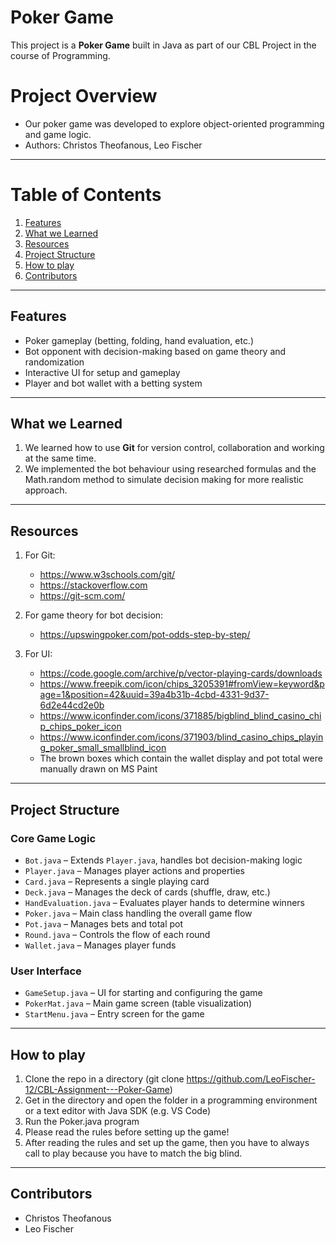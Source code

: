 # Poker Game
This project is a **Poker Game** built in Java as part of our CBL Project in the course of Programming.

# Project Overview
- Our poker game was developed to explore object-oriented programming and game logic.
- Authors: Christos Theofanous, Leo Fischer

---

# Table of Contents
1. [Features](#features)
2. [What we Learned](#what-we-learned)
3. [Resources](#resources)
4. [Project Structure](#project-structure)
6. [How to play](#how-to-play)
7. [Contributors](#contributors)

---

## Features
- Poker gameplay (betting, folding, hand evaluation, etc.)
- Bot opponent with decision-making based on game theory and randomization
- Interactive UI for setup and gameplay
- Player and bot wallet with a betting system

---

## What we Learned
1. We learned how to use **Git** for version control, collaboration and working at the same time.
2. We implemented the bot behaviour using researched formulas and the Math.random method to simulate decision making for more realistic approach.

---

## Resources
1. For Git:
   - https://www.w3schools.com/git/
   - https://stackoverflow.com
   - https://git-scm.com/

2. For game theory for bot decision:
   - https://upswingpoker.com/pot-odds-step-by-step/

3. For UI:
   - https://code.google.com/archive/p/vector-playing-cards/downloads
   - https://www.freepik.com/icon/chips_3205391#fromView=keyword&page=1&position=42&uuid=39a4b31b-4cbd-4331-9d37-6d2e44cd2e0b
   - https://www.iconfinder.com/icons/371885/bigblind_blind_casino_chip_chips_poker_icon
   - https://www.iconfinder.com/icons/371903/blind_casino_chips_playing_poker_small_smallblind_icon
   - The brown boxes which contain the wallet display and pot total were manually drawn on MS Paint
  
---

## Project Structure

### Core Game Logic
- `Bot.java` – Extends `Player.java`, handles bot decision-making logic  
- `Player.java` – Manages player actions and properties  
- `Card.java` – Represents a single playing card  
- `Deck.java` – Manages the deck of cards (shuffle, draw, etc.)  
- `HandEvaluation.java` – Evaluates player hands to determine winners  
- `Poker.java` – Main class handling the overall game flow  
- `Pot.java` – Manages bets and total pot  
- `Round.java` – Controls the flow of each round  
- `Wallet.java` – Manages player funds  

### User Interface
- `GameSetup.java` – UI for starting and configuring the game  
- `PokerMat.java` – Main game screen (table visualization)  
- `StartMenu.java` – Entry screen for the game

---

## How to play
1. Clone the repo in a directory (git clone https://github.com/LeoFischer-12/CBL-Assignment---Poker-Game)
2. Get in the directory and open the folder in a programming environment or a text editor with Java SDK (e.g. VS Code)
3. Run the Poker.java program
4. Please read the rules before setting up the game!
5. After reading the rules and set up the game, then you have to always call to play because you have to match the big blind.

---

## Contributors
- Christos Theofanous
- Leo Fischer
